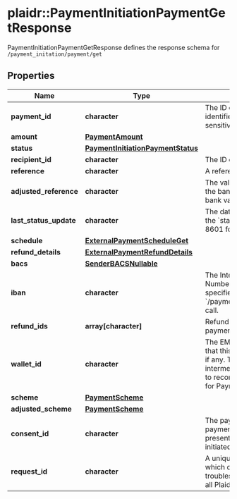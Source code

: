# plaidr::PaymentInitiationPaymentGetResponse

PaymentInitiationPaymentGetResponse defines the response schema for `/payment_initation/payment/get`

## Properties
Name | Type | Description | Notes
------------ | ------------- | ------------- | -------------
**payment_id** | **character** | The ID of the payment. Like all Plaid identifiers, the &#x60;payment_id&#x60; is case sensitive. | 
**amount** | [**PaymentAmount**](PaymentAmount.md) |  | 
**status** | [**PaymentInitiationPaymentStatus**](PaymentInitiationPaymentStatus.md) |  | 
**recipient_id** | **character** | The ID of the recipient | 
**reference** | **character** | A reference for the payment. | 
**adjusted_reference** | **character** | The value of the reference sent to the bank after adjustment to pass bank validation rules. | [optional] 
**last_status_update** | **character** | The date and time of the last time the &#x60;status&#x60; was updated, in IS0 8601 format | 
**schedule** | [**ExternalPaymentScheduleGet**](ExternalPaymentScheduleGet.md) |  | [optional] 
**refund_details** | [**ExternalPaymentRefundDetails**](ExternalPaymentRefundDetails.md) |  | [optional] 
**bacs** | [**SenderBACSNullable**](SenderBACSNullable.md) |  | 
**iban** | **character** | The International Bank Account Number (IBAN) for the sender, if specified in the &#x60;/payment_initiation/payment/create&#x60; call. | 
**refund_ids** | **array[character]** | Refund IDs associated with the payment. | [optional] 
**wallet_id** | **character** | The EMI (E-Money Institution) wallet that this payment is associated with, if any. This wallet is used as an intermediary account to enable Plaid to reconcile the settlement of funds for Payment Initiation requests. | [optional] 
**scheme** | [**PaymentScheme**](PaymentScheme.md) |  | [optional] 
**adjusted_scheme** | [**PaymentScheme**](PaymentScheme.md) |  | [optional] 
**consent_id** | **character** | The payment consent ID that this payment was initiated with. Is present only when payment was initiated using the payment consent. | [optional] 
**request_id** | **character** | A unique identifier for the request, which can be used for troubleshooting. This identifier, like all Plaid identifiers, is case sensitive. | 


